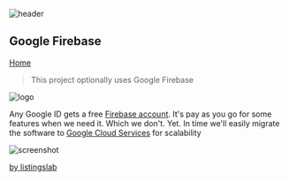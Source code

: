 ![header](../../media/header.png) 

## Google Firebase 
[Home](../README.md)

> This project optionally uses Google Firebase 

![logo](../media/firebase/firebase-logo_580.png)

Any Google ID gets a free [Firebase account](https://console.firebase.google.com). It's pay as you go for some features when we need it. Which we don't. Yet. In time we'll easily migrate the software to [Google Cloud Services](https://cloud.google.com/) for scalability

![screenshot](../media/firebase/projectConfig.png)

[by listingslab](https://listingslab.com/docsify) 